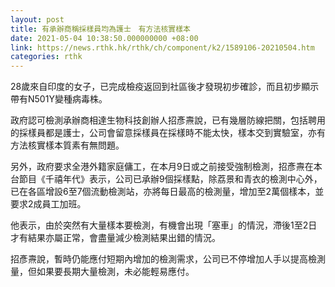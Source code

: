```yaml
---
layout: post
title: 有承辦商稱採樣員均為護士　有方法核實樣本
date: 2021-05-04 10:38:50.000000000 +08:00
link: https://news.rthk.hk/rthk/ch/component/k2/1589106-20210504.htm
categories: rthk
---
```


28歲來自印度的女子，已完成檢疫返回到社區後才發現初步確診，而且初步顯示帶有N501Y變種病毒株。

政府認可檢測承辦商相達生物科技創辦人招彥燾說，已有幾層防線把關，包括聘用的採樣員都是護士，公司會留意採樣員在採樣時不能太快，樣本交到實驗室，亦有方法核實樣本質素有無問題。

另外，政府要求全港外籍家庭傭工，在本月9日或之前接受強制檢測，招彥燾在本台節目《千禧年代》表示，公司已承辦9個採樣點，除荔景和青衣的檢測中心外，已在各區增設6至7個流動檢測站，亦將每日最高的檢測量，增加至2萬個樣本，並要求2成員工加班。

他表示，由於突然有大量樣本要檢測，有機會出現「塞車」的情況，滯後1至2日才有結果亦屬正常，會盡量減少檢測結果出錯的情況。

招彥燾說，暫時仍能應付短期內增加的檢測需求，公司已不停增加人手以提高檢測量，但如果要長期大量檢測，未必能輕易應付。
